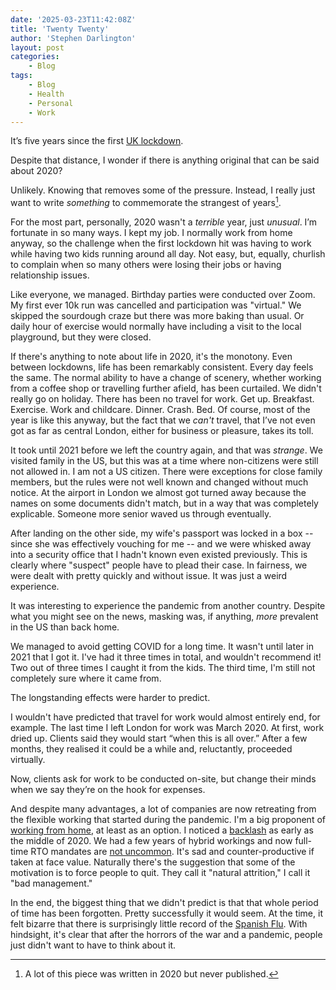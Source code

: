 ```yaml
---
date: '2025-03-23T11:42:08Z'
title: 'Twenty Twenty'
author: 'Stephen Darlington'
layout: post
categories:
    - Blog
tags:
    - Blog
    - Health
    - Personal
    - Work
---
```

It’s five years since the first [UK lockdown](https://en.wikipedia.org/wiki/COVID-19_lockdown_in_the_United_Kingdom).

Despite that distance, I wonder if there is anything original that can be said about 2020?

Unlikely. Knowing that removes some of the pressure. Instead, I really just want to write _something_ to commemorate the strangest of years[^1].

For the most part, personally, 2020 wasn't a _terrible_ year, just _unusual_. I’m fortunate in so many ways. I kept my job. I normally work from home anyway, so the challenge when the first lockdown hit was having to work while having two kids running around all day. Not easy, but, equally, churlish to complain when so many others were losing their jobs or having relationship issues.

Like everyone, we managed. Birthday parties were conducted over Zoom. My first ever 10k run was cancelled and participation was "virtual." We skipped the sourdough craze but there was more baking than usual. Or daily hour of exercise would normally have including a visit to the local playground, but they were closed.

If there's anything to note about life in 2020, it's the monotony. Even between lockdowns, life has been remarkably consistent. Every day feels the same. The normal ability to have a change of scenery, whether working from a coffee shop or travelling further afield, has been curtailed. We didn't really go on holiday. There has been no travel for work. Get up. Breakfast. Exercise. Work and childcare. Dinner. Crash. Bed. Of course, most of the year is like this anyway, but the fact that we _can't_ travel, that I’ve not even got as far as central London, either for business or pleasure, takes its toll.

It took until 2021 before we left the country again, and that was _strange_. We visited family in the US, but this was at a time where non-citizens were still not allowed in. I am not a US citizen. There were exceptions for close family members, but the rules were not well known and changed without much notice. At the airport in London we almost got turned away because the names on some documents didn't match, but in a way that was completely explicable. Someone more senior waved us through eventually.

After landing on the other side, my wife's passport was locked in a box -- since she was effectively vouching for me -- and we were whisked away into a security office that I hadn't known even existed previously. This is clearly where "suspect" people have to plead their case. In fairness, we were dealt with pretty quickly and without issue. It was just a weird experience.

It was interesting to experience the pandemic from another country. Despite what you might see on the news, masking was, if anything, _more_ prevalent in the US than back home.

We managed to avoid getting COVID for a long time. It wasn't until later in 2021 that I got it. I've had it three times in total, and wouldn't recommend it! Two out of three times I caught it from the kids. The third time, I'm still not completely sure where it came from. 

The longstanding effects were harder to predict. 

I wouldn't have predicted that travel for work would almost entirely end, for example. The last time I left London for work was March 2020. At first, work dried up. Clients said they would start “when this is all over.” After a few months, they realised it could be a while and, reluctantly, proceeded virtually. 

Now, clients ask for work to be conducted on-site, but change their minds when we say they’re on the hook for expenses. 

And despite many advantages, a lot of companies are now retreating from the flexible working that started during the pandemic. I'm a big proponent of [working from home](/posts/2020-03-24-wfh/), at least as an option. I noticed a [backlash](/posts/2020-08-30-the-backlash/) as early as the middle of 2020. We had a few years of hybrid workings and now full-time RTO mandates are [not uncommon](https://www.businessinsider.com/amazon-5-day-rto-mandate-policy-employees-experiences-2025-3?op=1). It's sad and counter-productive if taken at face value. Naturally there's the suggestion that some of the motivation is to force people to quit. They call it "natural attrition," I call it "bad management."

In the end, the biggest thing that we didn't predict is that that whole period of time has been forgotten. Pretty successfully it would seem. At the time, it felt bizarre that there is surprisingly little record of the [Spanish Flu](https://en.wikipedia.org/wiki/Spanish_flu). With hindsight, it's clear that after the horrors of the war and a pandemic, people just didn't want to have to think about it.

[^1]: A lot of this piece was written in 2020 but never published.


